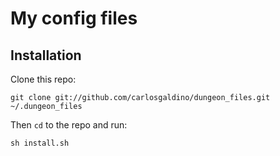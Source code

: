 # My config files

## Installation

Clone this repo:

`git clone git://github.com/carlosgaldino/dungeon_files.git ~/.dungeon_files`

Then `cd` to the repo and run:

`sh install.sh`
